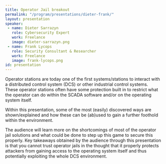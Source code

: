 ```yaml
---
title: Operator Jail breakout
permalink: "/program/presentations/dieter-frank/"
layout: presentation
speaker: 
 - name: Dieter Sarrazyn
   role: Cybersecurity Expert
   work: Freelance
   image: dieter-sarrazyn.png
 - name: Frank Lycops
   role: Security Consultant & Researcher
   work: Freelance
   image: frank-lycops.png
id: presentation
---
```


Operator stations are today one of the first systems/stations to interact with a distributed control system (DCS) or other industrial control systems. These operator stations often have some protection built in to restrict what the operator can do within the SCADA software and/or on the operating system itself.

Within this presentation, some of the most (easily) discovered ways are shown/explained and how these can be (ab)used to gain a further foothold within the environment.

The audience will learn more on the shortcomings of most of the operator jail solutions and what could be done to step up this game to secure this properly. Key takeaways obtained by the audience through this presentation is that you cannot trust operator jails in the thought that it properly protects attackers from gaining access to the operating system itself and thus potentially exploiting the whole DCS environment.